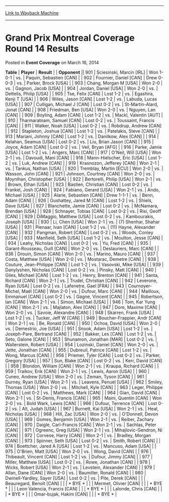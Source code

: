 
---
[Link to Wayback Machine](https://web.archive.org/web/20211202172229/https://magic.wizards.com/en/articles/archive/event-coverage/grand-prix-montreal-coverage-round-14-results-2014-03-16)

[_metadata_:description]:- "TablePlayerResult Opponent901Sciesinski, Marcin [IRL]Won 1-0-1vs.Paquin, Sebastien [CAN]902Fournier, Daniel [CAN]Drew 0-0-3vs.Parker, Brock [USA]903Chang, Morgan M [USA]Won 2-0vs.Gagnon, Jacob [USA]904Jordan, Daniel [USA]Won 2-0vs.Dettelis, Philip [USA]905Tse, Felix [CAN]Lost 1-2vs.Egashira, Kenji T [USA]906Wiles, Jason [CAN]Lost 1-2vs.Labuda, Lucas [USA]907Culligan, Michael J"
[_metadata_:generator]:- "Drupal 7 (http://drupal.org)"
[_metadata_:node]:- "452156"
[_metadata_:publish_date]:- "2014-03-16"
[_metadata_:source]:- "div-main-content"
[_metadata_:title]:- "Grand Prix Montreal Coverage Round 14 Results"
[_metadata_:wayback_capture_timestamp]:- "2021-12-02 17:22:29"
[_metadata_:wayback_raw_url]:- "https://web.archive.org/web/20211202172229id_/https://magic.wizards.com/en/articles/archive/event-coverage/grand-prix-montreal-coverage-round-14-results-2014-03-16"
[_metadata_:wayback_url]:- "https://magic.wizards.com/en/articles/archive/event-coverage/grand-prix-montreal-coverage-round-14-results-2014-03-16"
---


Grand Prix Montreal Coverage Round 14 Results
=============================================



 Posted in **Event Coverage**
 on March 16, 2014 












 **Table** | **Player** | **Result** |  | **Opponent** || 901 | Sciesinski, Marcin [IRL] | Won 1-0-1 | vs. | Paquin, Sebastien [CAN] |
| 902 | Fournier, Daniel [CAN] | Drew 0-0-3 | vs. | Parker, Brock [USA] |
| 903 | Chang, Morgan M [USA] | Won 2-0 | vs. | Gagnon, Jacob [USA] |
| 904 | Jordan, Daniel [USA] | Won 2-0 | vs. | Dettelis, Philip [USA] |
| 905 | Tse, Felix [CAN] | Lost 1-2 | vs. | Egashira, Kenji T [USA] |
| 906 | Wiles, Jason [CAN] | Lost 1-2 | vs. | Labuda, Lucas [USA] |
| 907 | Culligan, Michael J [CAN] | Lost 0-2 | vs. | St-Martin-Alard, Jonat [CAN] |
| 908 | Friedman, Ben [USA] | Won 2-0 | vs. | Nguyen, Lan [CAN] |
| 909 | Boyling, Adam [CAN] | Lost 1-2 | vs. | Mackl, Valentin [AUT] |
| 910 | Tharmaratnam, Samuel [CAN] | Lost 0-2 | vs. | Toussaint, Francis [CAN] |
| 911 | Walker, Noah [USA] | Lost 0-2 | vs. | Robdrup, Andrew [CAN] |
| 912 | Stapleton, Joshua [CAN] | Lost 1-2 | vs. | Patelakis, Steve [CAN] |
| 913 | Mariani, Johnny [CAN] | Lost 1-2 | vs. | Danilkow, Alex [CAN] |
| 914 | Kelahan, Seamus [USA] | Lost 0-2 | vs. | Liu, Brian Jason [CAN] |
| 915 | Joyce, Adam [CAN] | Lost 0-2 | vs. | Veil, Bryan [AFG] |
| 916 | Parke, Jamie [USA] | Lost 1-2 | vs. | Angers, Marc [CAN] |
| 917 | O'Neil, Will [USA] | Won 2-1 | vs. | Davoudi, Mani [CAN] |
| 918 | Mann-Hielscher, Eric [USA] | Lost 1-2 | vs. | Luk, Andrew [CAN] |
| 919 | Krasnozon, Jefferey [CAN] | Won 2-1 | vs. | Tankus, Nathan [USA] |
| 920 | Tremblay, Martin [ECU] | Won 2-0 | vs. | Wasson, John [CAN] |
| 921 | Johnson, Courtney [CAN] | Won 2-0 | vs. | Moynihan, Christopher [USA] |
| 922 | Bertorelli, Philip [USA] | Won 2-1 | vs. | Brown, Ethan [USA] |
| 923 | Bastien, Christian [CAN] | Lost 0-2 | vs. | Frankel, Josh [CAN] |
| 924 | Fabiano, Gerard [USA] | Won 2-1 | vs. | Ando, Michael [USA] |
| 925 | Alarie, Sebastien [CAN] | Drew 1-1-1 | vs. | Benn, Adam [CAN] |
| 926 | Gushattey, Jared M [CAN] | Lost 1-2 | vs. | Shiels, Dave [USA] |
| 927 | Blanchette, Jamie [CAN] | Lost 0-2 | vs. | McNamara, Brendan [USA] |
| 928 | Schnayer, Tobias [CAN] | Lost 0-2 | vs. | Risi, Geoff [CAN] |
| 929 | DiMaggio, Matthew [USA] | Lost 0-2 | vs. | Kambourakis, Joseph [USA] |
| 930 | Li, Chen [USA] | Won 2-1 | vs. | (7) Shenhar, Shahar [USA] |
| 931 | Pienaar, Ivan [CAN] | Lost 1-2 | vs. | (11) Hayne, Alexander [CAN] |
| 932 | Pangman, Robert [CAN] | Lost 0-2 | vs. | Woods, Conley [USA] |
| 933 | Manfield, Seth [USA] | Lost 1-2 | vs. | Moulton, Jesse [CAN] |
| 934 | Leahy, Nicholas [CAN] | Lost 0-2 | vs. | Yu, Fred [CAN] |
| 935 | Garant-Rousseau, Guill [CAN] | Won 2-0 | vs. | Deslauriers, Marc [CAN] |
| 936 | Drouin, Simon [CAN] | Won 2-0 | vs. | Marino, Mauro [CAN] |
| 937 | Costa, Matthew [USA] | Won 2-0 | vs. | Mostarac, Demetre [CAN] |
| 938 | Couture, Jean-Philippe [CAN] | Lost 1-2 | vs. | Vasovski, Mike [USA] |
| 939 | Danylyshen, Nicholas [CAN] | Lost 0-2 | vs. | Pinsky, Matt [CAN] |
| 940 | Giles, Michael [CAN] | Lost 1-2 | vs. | Henry, Brenton [CAN] |
| 941 | Santa, Richard [CAN] | Won 2-1 | vs. | Trudel, Christian [CAN] |
| 942 | Leverone, Ryan [USA] | Lost 0-2 | vs. | Lafenetre, Gael [FRA] |
| 943 | Cournoyer-Michel, Maël [CAN] | Won 2-0 | vs. | Dufour, Marc [CAN] |
| 944 | Mailloux, Emmanuel [CAN] | Lost 0-2 | vs. | Gagne, Vincent [CAN] |
| 945 | Robertson, Ian [CAN] | Won 2-1 | vs. | Simon, Michael [USA] |
| 946 | Tom, Kar Yung [CAN] | Won 2-1 | vs. | Majlaton, Alex [CAN] |
| 947 | Dore, Maxime [CAN] | Won 2-0 | vs. | Savoie, Alexandre [CAN] |
| 948 | Skarren, Frank [USA] | Lost 1-2 | vs. | Tucker, Jeff W [CAN] |
| 949 | Boucher-Frappier, Andr [CAN] | Won 2-1 | vs. | Be, Ronald [CAN] |
| 950 | Ochoa, David [USA] | Won 2-0 | vs. | Demestrio, Joe [USA] |
| 951 | Snook, Adam [USA] | Lost 1-2 | vs. | Joseph-Pare, Bertrand [CAN] |
| 952 | Bakker, Les [CAN] | Lost 1-2 | vs. | Seto, Galone [CAN] |
| 953 | Shunamon, Jonathan [MAR] | Lost 0-2 | vs. | Wallerstein, Robert [USA] |
| 954 | Lozinski, Daniel [CAN] | Won 2-0 | vs. | Jette, Jonathan [CAN] |
| 955 | Dubreuil, Patrice [CAN] | Lost 1-2 | vs. | Wong, Marcus [CAN] |
| 956 | Priemer, Tyler [CAN] | Lost 0-2 | vs. | Parker, Gregory [USA] |
| 957 | Sun, Blake [CAN] | Lost 0-2 | vs. | Kerr, David [CAN] |
| 958 | Blondon, William [CAN] | Won 2-1 | vs. | Kraupa, Richard [CAN] |
| 959 | Traikov, Erik [CAN] | Won 2-1 | vs. | Lewis, Aaron [USA] |
| 960 | Cuneo, Andrew [USA] | Won 2-0 | vs. | Zeman, Tyson [CAN] |
| 961 | Durney, Ryan [USA] | Won 2-1 | vs. | Leavens, Penuel [USA] |
| 962 | Smiley, Thomas [USA] | Won 2-0 | vs. | Mitchell, Kyle [CAN] |
| 963 | Leger, Philippe [CAN] | Lost 0-2 | vs. | Matthews, Mark [CAN] |
| 964 | Gian, David [CAN] | Won 2-1 | vs. | St-Denis, Francis [CAN] |
| 965 | Maini, Quentin [CAN] | Won 2-0 | vs. | Bold Wark, Lewis [CAN] |
| 966 | Dufour, Terrence [CAN] | Lost 0-2 | vs. | Alt, Judah [USA] |
| 967 | Burnett, Kai [USA] | Won 2-1 | vs. | Heal, Nicholas [USA] |
| 968 | Hill, Zac [USA] | Won 2-0 | vs. | O'Donnell, Devon [USA] |
| 969 | Gomes, Benjamin [USA] | Won 2-1 | vs. | Reiber, Zachary [CAN] |
| 970 | Daigle, Carl-Francis [CAN] | Won 2-1 | vs. | Sachlas, Peter [CAN] |
| 971 | Ogreenc, Greg [USA] | Won 2-1 | vs. | Mihajlovic-Gendron, Ni [CAN] |
| 972 | Corvese, Harry [CAN] | Won 2-1 | vs. | Bradley, Morgan [CAN] |
| 973 | Spinner, Seth [USA] | Lost 0-2 | vs. | Smith, Robert [CAN] |
| 974 | Boettcher, Jared A [USA] | Lost 1-2 | vs. | Mancuso, Adam [USA] |
| 975 | O'Brien, Matt [USA] | Won 2-0 | vs. | Wong, David [CAN] |
| 976 | Thibeault, Vincent [CAN] | Lost 1-2 | vs. | Dufour, Jimmy [CAN] |
| 977 | Miller, Matthew [USA] | Lost 0-2 | vs. | Rowe, Jonathan [CAN] |
| 978 | Wicks, Robert [USA] | Won 2-1 | vs. | Levstein, Alexander [CAN] |
| 979 | Allan, Dane [CAN] | Won 2-0 | vs. | Baumiller, Ronald [CAN] |
| 980 | Dwinell-Yardley, Sayer [USA] | Lost 0-2 | vs. | Pite, Derek [CAN] |
|  | Beauregard, Benoit [CAN] |  |  | \* BYE \* |
|  | Mermet, Olivier [CAN] |  |  | \* BYE \* |
|  | Leon Valencia, Francis [CAN] |  |  | \* BYE \* |
|  | Lalonde, Chris [CAN] |  |  | \* BYE \* |
|  | Omar-bujak, Hakim [CAN] |  |  | \* BYE \* |







